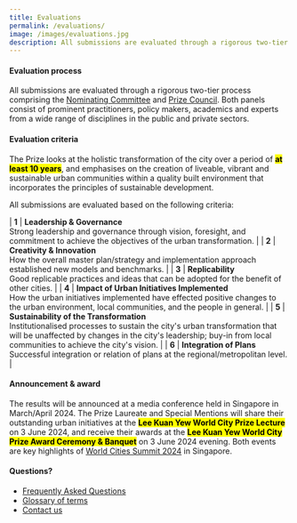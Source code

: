 ```yaml
---
title: Evaluations
permalink: /evaluations/
image: /images/evaluations.jpg
description: All submissions are evaluated through a rigorous two-tier process comprising the Nominating Committee and Prize Council.
---
```


#### **Evaluation process**

All submissions are evaluated through a rigorous two-tier process comprising the [Nominating Committee](/nominating-committee/) and [Prize Council](/prize-council/). Both panels consist of prominent practitioners, policy makers, academics and experts from a wide range of disciplines in the public and private sectors.

#### **Evaluation criteria**

The Prize looks at the holistic transformation of the city over a period of **<mark>at least 10 years</mark>**, and emphasises on the creation of liveable, vibrant and sustainable urban communities within a quality built environment that incorporates the principles of sustainable development.

All submissions are evaluated based on the following criteria:

| **1** | **Leadership & Governance** <br> Strong leadership and governance through vision, foresight, and commitment to achieve the objectives of the urban transformation. |
| **2** | **Creativity & Innovation** <br> How the overall master plan/strategy and implementation approach established new models and benchmarks. |
| **3** | **Replicability** <br> Good replicable practices and ideas that can be adopted for the benefit of other cities. |
| **4** | **Impact of Urban Initiatives Implemented** <br> How the urban initiatives implemented have effected positive changes to the urban environment, local communities, and the people in general. |
| **5** | **Sustainability of the Transformation** <br> Institutionalised processes to sustain the city's urban transformation that will be unaffected by changes in the city's leadership; buy-in from local communities to achieve the city's vision. |
| **6** | **Integration of Plans** <br> Successful integration or relation of plans at the regional/metropolitan level. |

#### **Announcement & award**

The results will be announced at a media conference held in Singapore in March/April 2024. The Prize Laureate and Special Mentions will share their outstanding urban initiatives at the <mark>**Lee Kuan Yew World City Prize Lecture**</mark> on 3 June 2024, and receive their awards at the <mark>**Lee Kuan Yew World City Prize Award Ceremony & Banquet**</mark> on 3 June 2024 evening. Both events are key highlights of [World Cities Summit 2024](https://www.worldcitiessummit.com.sg) in Singapore.

#### **Questions?**

- [Frequently Asked Questions](/faq/)
- [Glossary of terms](/glossary/)
- [Contact us](/feedback/)

